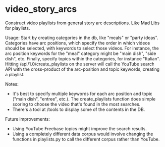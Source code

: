 video_story_arcs
================

Construct video playlists from general story arc descriptions. Like Mad Libs for playlists.

Usage:
Start by creating categories in the db, like "meals" or "party ideas". Categories have arc positions, which specify
the order in which videos should be selected, with keywords to select those videos. For instance, the arc position
keywords for the "meal" category might be "main dish", "side dish", etc. Finally, specify topics within the
categories, for instance "Italian". Hitting /api/1.0/create_playlists on the server will call the YouTube search
API with the cross-product of the arc-position and topic keywords, creating a playlist.

Notes:
- It's best to specify multiple keywords for each arc position and topic ("main dish", "entree", etc.). The
create_playlists function does simple scoring to choose the video that's found in the most searches.
- There's a tool at /tools to display some of the contents in the DB.

Future improvements:
- Using YouTube Freebase topics might improve the search results.
- Using a completely different data corpus would involve changing the functions in playlists.py to call the
different corpus rather than YouTube.
